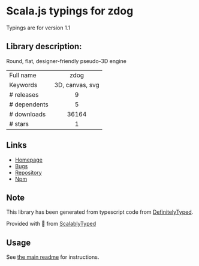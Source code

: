 
# Scala.js typings for zdog

Typings are for version 1.1

## Library description:
Round, flat, designer-friendly pseudo-3D engine

|                    |                 |
| ------------------ | :-------------: |
| Full name          | zdog |
| Keywords           | 3D, canvas, svg |
| # releases         | 9 |
| # dependents       | 5 |
| # downloads        | 36164 |
| # stars            | 1 |

## Links
- [Homepage](https://zzz.dog)
- [Bugs](https://github.com/metafizzy/zdog/issues)
- [Repository](https://github.com/metafizzy/zdog)
- [Npm](https://www.npmjs.com/package/zdog)
    


## Note
This library has been generated from typescript code from [DefinitelyTyped](https://definitelytyped.org).

Provided with :purple_heart: from [ScalablyTyped](https://github.com/oyvindberg/ScalablyTyped)

## Usage
See [the main readme](../../readme.md) for instructions.


